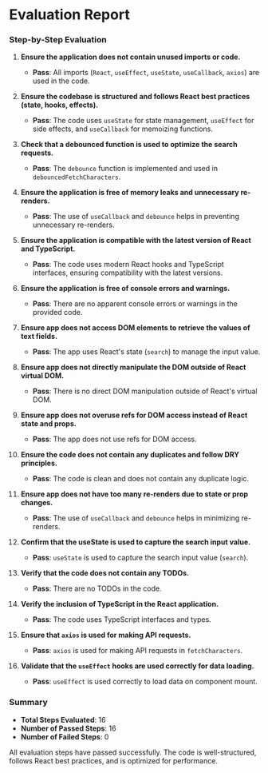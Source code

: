 # Evaluation Report

### Step-by-Step Evaluation

1. **Ensure the application does not contain unused imports or code.**
   - **Pass**: All imports (`React`, `useEffect`, `useState`, `useCallback`, `axios`) are used in the code.

2. **Ensure the codebase is structured and follows React best practices (state, hooks, effects).**
   - **Pass**: The code uses `useState` for state management, `useEffect` for side effects, and `useCallback` for memoizing functions.

3. **Check that a debounced function is used to optimize the search requests.**
   - **Pass**: The `debounce` function is implemented and used in `debouncedFetchCharacters`.

4. **Ensure the application is free of memory leaks and unnecessary re-renders.**
   - **Pass**: The use of `useCallback` and `debounce` helps in preventing unnecessary re-renders.

5. **Ensure the application is compatible with the latest version of React and TypeScript.**
   - **Pass**: The code uses modern React hooks and TypeScript interfaces, ensuring compatibility with the latest versions.

6. **Ensure the application is free of console errors and warnings.**
   - **Pass**: There are no apparent console errors or warnings in the provided code.

7. **Ensure app does not access DOM elements to retrieve the values of text fields.**
   - **Pass**: The app uses React's state (`search`) to manage the input value.

8. **Ensure app does not directly manipulate the DOM outside of React virtual DOM.**
   - **Pass**: There is no direct DOM manipulation outside of React's virtual DOM.

9. **Ensure app does not overuse refs for DOM access instead of React state and props.**
   - **Pass**: The app does not use refs for DOM access.

10. **Ensure the code does not contain any duplicates and follow DRY principles.**
    - **Pass**: The code is clean and does not contain any duplicate logic.

11. **Ensure app does not have too many re-renders due to state or prop changes.**
    - **Pass**: The use of `useCallback` and `debounce` helps in minimizing re-renders.

12. **Confirm that the useState is used to capture the search input value.**
    - **Pass**: `useState` is used to capture the search input value (`search`).

13. **Verify that the code does not contain any TODOs.**
    - **Pass**: There are no TODOs in the code.

14. **Verify the inclusion of TypeScript in the React application.**
    - **Pass**: The code uses TypeScript interfaces and types.

15. **Ensure that `axios` is used for making API requests.**
    - **Pass**: `axios` is used for making API requests in `fetchCharacters`.

16. **Validate that the `useEffect` hooks are used correctly for data loading.**
    - **Pass**: `useEffect` is used correctly to load data on component mount.

### Summary

- **Total Steps Evaluated**: 16
- **Number of Passed Steps**: 16
- **Number of Failed Steps**: 0

All evaluation steps have passed successfully. The code is well-structured, follows React best practices, and is optimized for performance.